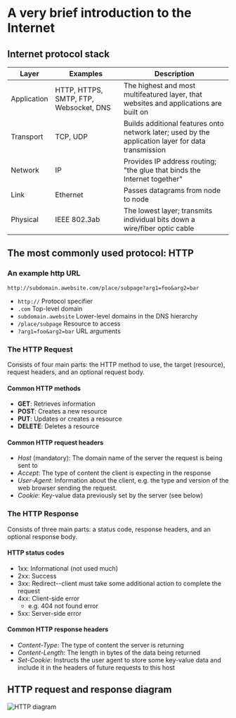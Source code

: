 # A very brief introduction to the Internet

## Internet protocol stack

| Layer | Examples | Description |
| --- | --- | --- |
| Application | HTTP, HTTPS, SMTP, FTP, Websocket, DNS | The highest and most multifeatured layer, that websites and applications are built on |
| Transport | TCP, UDP | Builds additional features onto network later; used by the application layer for data transmission |
| Network | IP | Provides IP address routing; "the glue that binds the Internet together" |
| Link | Ethernet | Passes datagrams from node to node |
| Physical | IEEE 802.3ab | The lowest layer; transmits individual bits down a wire/fiber optic cable |

## The most commonly used protocol: HTTP

### An example http URL

`http://subdomain.awebsite.com/place/subpage?arg1=foo&arg2=bar`

* `http://` Protocol specifier
* `.com` Top-level domain
* `subdomain.awebsite` Lower-level domains in the DNS hierarchy
* `/place/subpage` Resource to access
* `?arg1=foo&arg2=bar` URL arguments

### The HTTP Request

Consists of four main parts: the HTTP method to use, the target (resource), request headers, and an optional request body.

#### Common HTTP methods

* **GET**: Retrieves information
* **POST**: Creates a new resource
* **PUT**: Updates or creates a resource
* **DELETE**: Deletes a resource

#### Common HTTP request headers

* *Host* (mandatory): The domain name of the server the request is being sent to
* *Accept*: The type of content the client is expecting in the response
* *User-Agent*: Information about the client, e.g. the type and version of the web browser sending the request.
* *Cookie*: Key-value data previously set by the server (see below)

### The HTTP Response

Consists of three main parts: a status code, response headers, and an optional response body.

#### HTTP status codes

* 1xx: Informational (not used much)
* 2xx: Success
* 3xx: Redirect--client must take some additional action to complete the request
* 4xx: Client-side error
  * e.g. 404 not found error
* 5xx: Server-side error

#### Common HTTP response headers

* *Content-Type*: The type of content the server is returning
* *Content-Length*: The length in bytes of the data being returned
* *Set-Cookie*: Instructs the user agent to store some key-value data and include it in the headers of future requests to this host

## HTTP request and response diagram

![HTTP diagram](HTTPDiagram.png)
